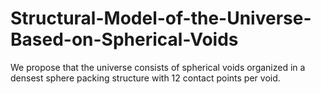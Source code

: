 # Structural-Model-of-the-Universe-Based-on-Spherical-Voids
We propose that the universe consists of spherical voids organized in a densest sphere packing structure with 12 contact points per void.
